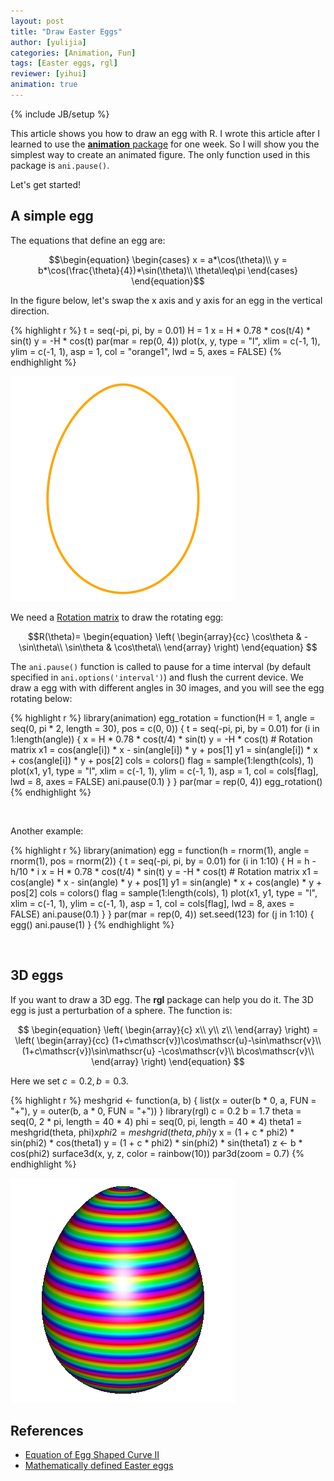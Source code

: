 ```yaml
---
layout: post
title: "Draw Easter Eggs"
author: [yulijia]
categories: [Animation, Fun]
tags: [Easter eggs, rgl]
reviewer: [yihui]
animation: true
---
```

{% include JB/setup %}


This article shows you how to draw an egg with R. I wrote this article after I learned to use the
[**animation** package](http://yihui.name/animation) for one week. So I will show you the simplest
way to create an animated figure. The only function used in this package is `ani.pause()`.

Let's get started!

## A simple egg

The equations that define an egg are:

$$\begin{equation} \begin{cases} x = a*\cos(\theta)\\ y = b*\cos(\frac{\theta}{4})*\sin(\theta)\\
\theta\leq\pi \end{cases} \end{equation}$$

In the figure below, let's swap the x axis and y axis for an egg in the vertical direction.


{% highlight r %}
t = seq(-pi, pi, by = 0.01)
H = 1
x = H * 0.78 * cos(t/4) * sin(t)
y = -H * cos(t)
par(mar = rep(0, 4))
plot(x, y, type = "l", xlim = c(-1, 1), ylim = c(-1, 1), asp = 1, 
  col = "orange1", lwd = 5, axes = FALSE)
{% endhighlight %}

![plot of chunk draw-egg](/figures/2013-03-31-draw-easter-eggs/draw-egg.png) 


We need a [Rotation matrix](http://en.wikipedia.org/wiki/Rotation_matrix) to draw the rotating egg:

$$R(\theta)= \begin{equation} \left(
  \begin{array}{cc}
    \cos\theta & -\sin\theta\\
    \sin\theta & \cos\theta\\
  \end{array}
\right) \end{equation} $$

The `ani.pause()` function is called to pause for a time interval (by default specified in
`ani.options('interval')`) and flush the current device. We draw a egg with with different angles
in 30 images, and you will see the egg rotating below:


{% highlight r %}
library(animation)
egg_rotation = function(H = 1, angle = seq(0, pi * 2, length = 30), 
  pos = c(0, 0)) {
  t = seq(-pi, pi, by = 0.01)
  for (i in 1:length(angle)) {
    x = H * 0.78 * cos(t/4) * sin(t)
    y = -H * cos(t)
    # Rotation matrix
    x1 = cos(angle[i]) * x - sin(angle[i]) * y + pos[1]
    y1 = sin(angle[i]) * x + cos(angle[i]) * y + pos[2]
    cols = colors()
    flag = sample(1:length(cols), 1)
    plot(x1, y1, type = "l", xlim = c(-1, 1), ylim = c(-1, 1), 
      asp = 1, col = cols[flag], lwd = 8, axes = FALSE)
    ani.pause(0.1)
  }
}
par(mar = rep(0, 4))
egg_rotation()
{% endhighlight %}


<div class="scianimator">
<div id="rotating_egg" style="display: inline-block;">
</div>
</div>
<script type="text/javascript">
  (function($) {
    $(document).ready(function() {
      var imgs = Array(30);
      for (i=0; ; i++) {
        if (i == imgs.length) break;
        imgs[i] = "/figures/2013-03-31-draw-easter-eggs/rotating-egg" + (i + 1) + ".png";
      }
      $("#rotating_egg").scianimator({
          "images": imgs,
          "delay": 100,
          "controls": ["first", "previous", "play", "next", "last", "loop", "speed"],
      });
      $("#rotating_egg").scianimator("play");
    });
  })(jQuery);
</script>


Another example:


{% highlight r %}
library(animation)
egg = function(h = rnorm(1), angle = rnorm(1), pos = rnorm(2)) {
  t = seq(-pi, pi, by = 0.01)
  for (i in 1:10) {
    H = h - h/10 * i
    x = H * 0.78 * cos(t/4) * sin(t)
    y = -H * cos(t)
    # Rotation matrix
    x1 = cos(angle) * x - sin(angle) * y + pos[1]
    y1 = sin(angle) * x + cos(angle) * y + pos[2]
    cols = colors()
    flag = sample(1:length(cols), 1)
    plot(x1, y1, type = "l", xlim = c(-1, 1), ylim = c(-1, 1), 
      asp = 1, col = cols[flag], lwd = 8, axes = FALSE)
    ani.pause(0.1)
  }
}
par(mar = rep(0, 4))
set.seed(123)
for (j in 1:10) {
  egg()
  ani.pause(1)
}
{% endhighlight %}


<div class="scianimator">
<div id="easter_egg" style="display: inline-block;">
</div>
</div>
<script type="text/javascript">
  (function($) {
    $(document).ready(function() {
      var imgs = Array(100);
      for (i=0; ; i++) {
        if (i == imgs.length) break;
        imgs[i] = "/figures/2013-03-31-draw-easter-eggs/easter-egg" + (i + 1) + ".png";
      }
      $("#easter_egg").scianimator({
          "images": imgs,
          "delay": 100,
          "controls": ["first", "previous", "play", "next", "last", "loop", "speed"],
      });
      $("#easter_egg").scianimator("play");
    });
  })(jQuery);
</script>


## 3D eggs

If you want to draw a 3D egg. The **rgl** package can help you do it. The 3D egg is just a
perturbation of a sphere. The function is:

$$ \begin{equation} \left(
  \begin{array}{c}
    x\\
    y\\
    z\\
  \end{array}
\right) = \left(
  \begin{array}{cc}
    (1+c\mathscr{v})\cos\mathscr{u}-\sin\mathscr{v}\\
    (1+c\mathscr{v})\sin\mathscr{u} -\cos\mathscr{v}\\
    b\cos\mathscr{v}\\
  \end{array}
\right) \end{equation} $$

Here we set $c=0.2, b=0.3$.


{% highlight r %}
meshgrid <- function(a, b) {
  list(x = outer(b * 0, a, FUN = "+"), y = outer(b, a * 0, FUN = "+"))
}
library(rgl)
c = 0.2
b = 1.7
theta = seq(0, 2 * pi, length = 40 * 4)
phi = seq(0, pi, length = 40 * 4)
theta1 = meshgrid(theta, phi)$x
phi2 = meshgrid(theta, phi)$y
x = (1 + c * phi2) * sin(phi2) * cos(theta1)
y = (1 + c * phi2) * sin(phi2) * sin(theta1)
z <- b * cos(phi2)
surface3d(x, y, z, color = rainbow(10))
par3d(zoom = 0.7)
{% endhighlight %}

![plot of chunk draw-3d-egg](/figures/2013-03-31-draw-easter-eggs/draw-3d-egg.png) 


## References

- [Equation of Egg Shaped Curve II ](http://www16.ocn.ne.jp/~akiko-y/Egg_by_Itou/index_egg_by_Itou_E.html)
- [Mathematically defined Easter eggs](http://danielwalsh.tumblr.com/post/2742366331/mathematically-defined-easter-eggs)
